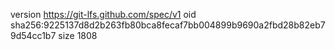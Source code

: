 version https://git-lfs.github.com/spec/v1
oid sha256:9225137d8d2b263fb80bca8fecaf7bb004899b9690a2fbd28b82eb79d54cc1b7
size 1808
